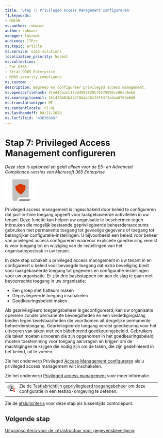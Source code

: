 ```yaml
---
title: 'Stap 7: Privileged Access Management configureren'
f1.keywords:
- NOCSH
ms.author: robmazz
author: robmazz
manager: laurawi
audience: ITPro
ms.topic: article
ms.service: o365-solutions
localization_priority: Normal
ms.collection:
- Ent_O365
- Strat_O365_Enterprise
- M365-security-compliance
ms.custom: ''
description: Begreep en configureer privileged access management.
ms.openlocfilehash: 4fed4daacc17a34563825bf0575880ce06ec6ebd
ms.sourcegitcommit: 2614f8b81b332f8dab461f4f64f3adaa6703e0d6
ms.translationtype: MT
ms.contentlocale: nl-NL
ms.lasthandoff: 04/21/2020
ms.locfileid: "43636986"
---
```

# <a name="step-7-configure-privileged-access-management"></a>Stap 7: Privileged Access Management configureren

*Deze stap is optioneel en geldt alleen voor de E5- en Advanced Compliance-versies van Microsoft 365 Enterprise*

![Fase 6: gegevensbescherming](../media/deploy-foundation-infrastructure/infoprotection_icon-small.png)

Privileged access management is ingeschakeld door beleid te configureren dat just-in-time toegang opgeeft voor taakgebaseerde activiteiten in uw tenant. Deze functie kan helpen uw organisatie te beschermen tegen inbreuken die mogelijk bestaande geprivilegieerde beheerdersaccounts gebruiken met permanente toegang tot gevoelige gegevens of toegang tot belangrijker configuratie-instellingen. U bijvoorbeeld een beleid voor beheer van privileged access configureren waarvoor expliciete goedkeuring vereist is voor toegang tot en wijziging van de instellingen van het organisatiepostvak in uw tenant.

In deze stap schakelt u privileged access management in uw tenant in en configureert u beleid voor bevoegde toegang dat extra beveiliging biedt voor taakgebaseerde toegang tot gegevens en configuratie-instellingen voor uw organisatie. Er zijn drie basisstappen om aan de slag te gaan met bevoorrechte toegang in uw organisatie:
- Een groep met fiatteurs maken
- Geprivilegieerde toegang inschakelen
- Goedkeuringsbeleid maken

Als geprivilegieerd toegangsbeheer is geconfigureerd, kan uw organisatie opereren zonder permanente bevoegdheden en een verdedigingslaag bieden tegen kwetsbaarheden die voortkomen uit dergelijke permanente beheerderstoegang. Geprivilegieerde toegang vereist goedkeuring voor het uitvoeren van taken met een bijbehorend goedkeuringsbeleid. Gebruikers die taken moeten uitvoeren die zijn opgenomen in het goedkeuringsbeleid, moeten toestemming voor toegang aanvragen en krijgen om de machtigingen te krijgen die nodig zijn om de taken, die zijn gedefinieerd in het beleid, uit te voeren.

Zie het onderwerp Privileged [Access Management configureren](https://docs.microsoft.com/office365/securitycompliance/privileged-access-management-configuration) als u privileged access management wilt inschakelen.

Zie het onderwerp [Privileged access management](https://docs.microsoft.com/office365/securitycompliance/privileged-access-management-overview) voor meer informatie.


|||
|:-------|:-----|
|![Testlabrichtlijnen voor de Microsoft-cloud](../media/m365-enterprise-test-lab-guides/cloud-tlg-icon-small.png)|  Zie de [Testlabrichtlijn geprivilegieerd toegangsbeheer](privileged-access-microsoft-365-enterprise-dev-test-environment.md) om deze configuratie in een testlab-omgeving te oefenen. |
|||

Zie de [afsluitcriteria](infoprotect-exit-criteria.md#crit-infoprotect-step7) voor deze stap als tussentijds controlepunt.

## <a name="next-step"></a>Volgende stap

[Uitgangscriteria voor de infrastructuur voor gegevensbeveiliging](infoprotect-exit-criteria.md)
